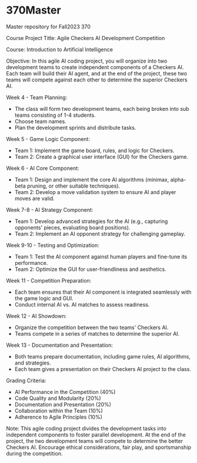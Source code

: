# 370Master
Master repository for Fall2023 370

Course Project Title: Agile Checkers AI Development Competition

Course: Introduction to Artificial Intelligence

Objective: In this agile AI coding project, you will organize into two development teams to create independent components of a Checkers AI. Each team will build their AI agent, and at the end of the project, these two teams will compete against each other to determine the superior Checkers AI.

Week 4 - Team Planning:
   - The class will form two development teams, each being broken into sub teams consisting of 1-4 students.
   - Choose team names.
   - Plan the development sprints and distribute tasks.

Week 5 - Game Logic Component:
   - Team 1: Implement the game board, rules, and logic for Checkers.
   - Team 2: Create a graphical user interface (GUI) for the Checkers game.

Week 6 - AI Core Component:
   - Team 1: Design and implement the core AI algorithms (minimax, alpha-beta pruning, or other suitable techniques).
   - Team 2: Develop a move validation system to ensure AI and player moves are valid.

Week 7-8 - AI Strategy Component:
   - Team 1: Develop advanced strategies for the AI (e.g., capturing opponents' pieces, evaluating board positions).
   - Team 2: Implement an AI opponent strategy for challenging gameplay.

Week 9-10 - Testing and Optimization:
   - Team 1: Test the AI component against human players and fine-tune its performance.
   - Team 2: Optimize the GUI for user-friendliness and aesthetics.

Week 11 - Competition Preparation:
   - Each team ensures that their AI component is integrated seamlessly with the game logic and GUI.
   - Conduct internal AI vs. AI matches to assess readiness.

Week 12 - AI Showdown:
   - Organize the competition between the two teams' Checkers AI.
   - Teams compete in a series of matches to determine the superior AI.

Week 13 - Documentation and Presentation:
   - Both teams prepare documentation, including game rules, AI algorithms, and strategies.
   - Each team gives a presentation on their Checkers AI project to the class.

Grading Criteria:
   - AI Performance in the Competition (40%)
   - Code Quality and Modularity (20%)
   - Documentation and Presentation (20%)
   - Collaboration within the Team (10%)
   - Adherence to Agile Principles (10%)

Note: This agile coding project divides the development tasks into independent components to foster parallel development. At the end of the project, the two development teams will compete to determine the better Checkers AI. Encourage ethical considerations, fair play, and sportsmanship during the competition.
